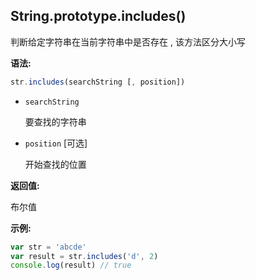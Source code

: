 ## String.prototype.includes()

判断给定字符串在当前字符串中是否存在 , 该方法区分大小写



**语法:**

```js
str.includes(searchString [, position])
```



- `searchString`

  要查找的字符串

- `position` [可选]

  开始查找的位置



**返回值:**

布尔值



**示例:**

```js
var str = 'abcde'
var result = str.includes('d', 2)
console.log(result) // true
```

